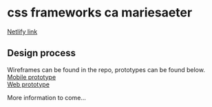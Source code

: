 # css frameworks ca mariesaeter
<a href="https://transcendent-squirrel-577241.netlify.app" target="_blank">Netlify link</a>

## Design process
Wireframes can be found in the repo, prototypes can be found below.</br>
<a href="https://xd.adobe.com/view/ea433168-192e-402d-9434-dcfa9a7396b9-bf10/" target="_blank">Mobile prototype</a></br>
<a href="https://xd.adobe.com/view/09d0d44f-8372-47e8-a13e-a3537058366c-5c83/" target="_blank">Web prototype</a>


More information to come...
